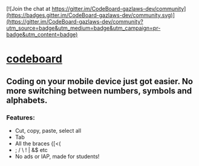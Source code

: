 [![Join the chat at https://gitter.im/CodeBoard-gazlaws-dev/community](https://badges.gitter.im/CodeBoard-gazlaws-dev/community.svg)](https://gitter.im/CodeBoard-gazlaws-dev/community?utm_source=badge&utm_medium=badge&utm_campaign=pr-badge&utm_content=badge)

# [codeboard](https://play.google.com/store/apps/details?id=com.gazlaws.codeboard)

## Coding on your mobile device just got easier. No more switching between numbers, symbols and alphabets.

### Features:
- Cut, copy, paste, select all
- Tab
- All the braces {[<(
- ; / \ ! | &$ etc
- No ads or IAP, made for students!

